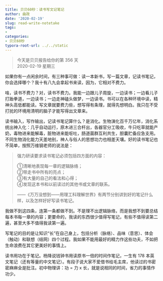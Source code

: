 ```yaml
---
title: 贝贝60秒：读书写文记笔记
author: 曲政
date: '2020-02-19'
slug: read-write-notetake
tags:
- 
categories:
- 贝贝60秒
typora-root-url: ../../static
---
```

> 今天是贝贝报告给你的第 356 天   
> 2020-02-19 星期三 

如果你有一点闲余时间，有三种事可做：读一本新书，写一篇文章，记读书笔记，你会选择哪个？我十有八九会拿起书来读，因为，它相对不费力。

啥，读书不费力？对，读书不费力。我能一边跟儿子周旋，一边读书；一边看儿子打跆拳道，一边读书；一边走神磕头做梦，一边读书。书可以在各种环境中读，精神头高低都能读。写文章就要费力些，想写得有条理，就得先想明白。我只在不受打扰的环境用清明的脑子才能写得出文章来。

读书输入，写作输出，记读书笔记算什么？是消化。生物演化百千万亿年，消化系统出神入化：几乎自动运行，原木进三合杆出，各器官分工吸收，牛只吃草就能产奶，毒物进来能解毒，脏物进来能呕吐，肠道菌群互利共生，胆囊贮备应急支用。不同生物消化能力天差地别，神人与俗人的思想功力也相差天壤。好的读书笔记也不简单，按照万维钢老师的说法是：

>   强力研读要求读书笔记必须包括四方面的内容：
>
>   ①清晰地表现每一章的逻辑脉络；  
>   ②带走书中所有的亮点；  
>   ③有大量的自己的看法和心得；  
>   ④发现这本书和以前读过的其他书或文章的联系。
>
>   ——《万万没想到——用理工科理解世界》有两节分别讲到好的笔记什么样，以及怎样好好写读书笔记。

我做不到这四条，连第一条都做不到。不是理不出逻辑脉络，而是我想不到要总结每本书每一章的内容；更要命的，我读的东西很少值得写笔记，有些不值得读第二遍，甚至大多不值得我读第一遍。

写笔记的目的是让知识“长”在自己身上，包括分析（脉络）、品味（意思）、体会（触动）和联想（结网）四个过程。我如果不能用最好的精力作这些功夫，不如把生命浪费在其它更美好的事情上。

读书用功在于笔记。杨降说钱钟书用读原书一倍的时间作笔记，一生有 178 本英文笔记（还有等量的中文笔记）。有段子说大家不爱借书给毛主席，他读过的书密密麻麻全是批注。初中物理讲：功 = 力 x 长，就是说相同的时间，省力的事情作功少。